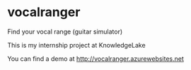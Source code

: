 # vocalranger
Find your vocal range (guitar simulator)

This is my internship project at KnowledgeLake

You can find a demo at http://vocalranger.azurewebsites.net
